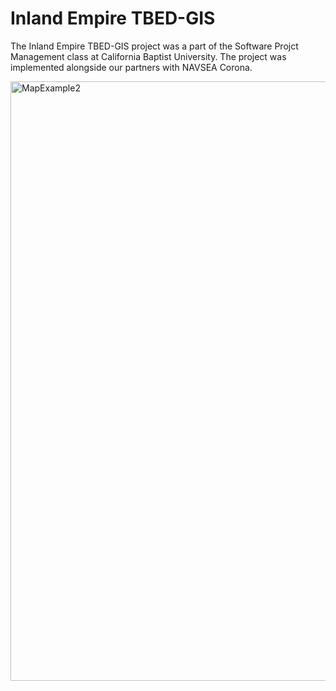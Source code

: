 # Inland Empire TBED-GIS
The Inland Empire TBED-GIS project was a part of the Software Projct Management class at California Baptist University. The project was implemented alongside our partners with NAVSEA Corona. 


<img width="959" alt="MapExample2" src="https://user-images.githubusercontent.com/70251239/209234716-573e84d2-6afe-455f-b864-abef8e455b29.png">

